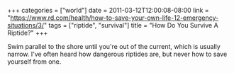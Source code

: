 +++
categories = ["world"]
date = 2011-03-12T12:00:08-08:00
link = "https://www.rd.com/health/how-to-save-your-own-life-12-emergency-situations/3/"
tags = ["riptide", "survival"]
title = "How Do You Survive A Riptide?"
+++

Swim parallel to the shore until you're out of the current, which is usually narrow. I've often heard how dangerous riptides are, but never how to save yourself from one.
